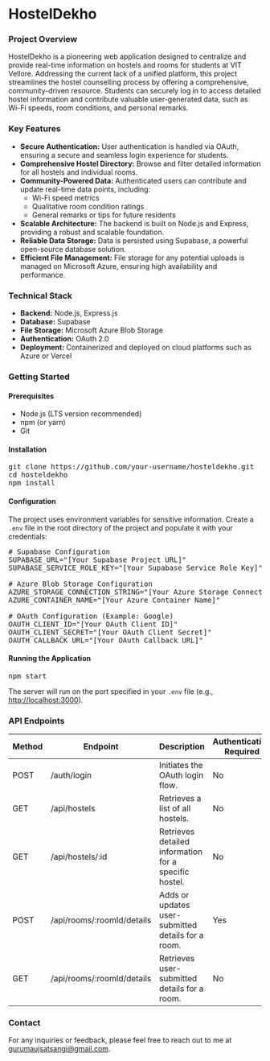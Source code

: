 <h1>HostelDekho</h1>

<h3>Project Overview</h3>
<p>
HostelDekho is a pioneering web application designed to centralize and provide real-time information on hostels and rooms for students at VIT Vellore. Addressing the current lack of a unified platform, this project streamlines the hostel counselling process by offering a comprehensive, community-driven resource. Students can securely log in to access detailed hostel information and contribute valuable user-generated data, such as Wi-Fi speeds, room conditions, and personal remarks.
</p>

<h3>Key Features</h3>
<ul>
  <li><b>Secure Authentication:</b> User authentication is handled via OAuth, ensuring a secure and seamless login experience for students.</li>
  <li><b>Comprehensive Hostel Directory:</b> Browse and filter detailed information for all hostels and individual rooms.</li>
  <li><b>Community-Powered Data:</b> Authenticated users can contribute and update real-time data points, including:
    <ul>
      <li>Wi-Fi speed metrics</li>
      <li>Qualitative room condition ratings</li>
      <li>General remarks or tips for future residents</li>
    </ul>
  </li>
  <li><b>Scalable Architecture:</b> The backend is built on Node.js and Express, providing a robust and scalable foundation.</li>
  <li><b>Reliable Data Storage:</b> Data is persisted using Supabase, a powerful open-source database solution.</li>
  <li><b>Efficient File Management:</b> File storage for any potential uploads is managed on Microsoft Azure, ensuring high availability and performance.</li>
</ul>

<h3>Technical Stack</h3>
<ul>
  <li><b>Backend:</b> Node.js, Express.js</li>
  <li><b>Database:</b> Supabase</li>
  <li><b>File Storage:</b> Microsoft Azure Blob Storage</li>
  <li><b>Authentication:</b> OAuth 2.0</li>
  <li><b>Deployment:</b> Containerized and deployed on cloud platforms such as Azure or Vercel</li>
</ul>

<h3>Getting Started</h3>

<h4>Prerequisites</h4>
<ul>
  <li>Node.js (LTS version recommended)</li>
  <li>npm (or yarn)</li>
  <li>Git</li>
</ul>

<h4>Installation</h4>
<pre>
git clone https://github.com/your-username/hosteldekho.git
cd hosteldekho
npm install
</pre>

<h4>Configuration</h4>
<p>
The project uses environment variables for sensitive information. Create a <code>.env</code> file in the root directory of the project and populate it with your credentials:
</p>

<pre>
# Supabase Configuration
SUPABASE_URL="[Your Supabase Project URL]"
SUPABASE_SERVICE_ROLE_KEY="[Your Supabase Service Role Key]"

# Azure Blob Storage Configuration
AZURE_STORAGE_CONNECTION_STRING="[Your Azure Storage Connection String]"
AZURE_CONTAINER_NAME="[Your Azure Container Name]"

# OAuth Configuration (Example: Google)
OAUTH_CLIENT_ID="[Your OAuth Client ID]"
OAUTH_CLIENT_SECRET="[Your OAuth Client Secret]"
OAUTH_CALLBACK_URL="[Your OAuth Callback URL]"
</pre>

<h4>Running the Application</h4>
<pre>
npm start
</pre>
<p>
The server will run on the port specified in your <code>.env</code> file (e.g., <a href="http://localhost:3000" target="_blank">http://localhost:3000</a>).
</p>

<h3>API Endpoints</h3>
<table>
  <thead>
    <tr>
      <th>Method</th>
      <th>Endpoint</th>
      <th>Description</th>
      <th>Authentication Required</th>
    </tr>
  </thead>
  <tbody>
    <tr>
      <td>POST</td>
      <td>/auth/login</td>
      <td>Initiates the OAuth login flow.</td>
      <td>No</td>
    </tr>
    <tr>
      <td>GET</td>
      <td>/api/hostels</td>
      <td>Retrieves a list of all hostels.</td>
      <td>No</td>
    </tr>
    <tr>
      <td>GET</td>
      <td>/api/hostels/:id</td>
      <td>Retrieves detailed information for a specific hostel.</td>
      <td>No</td>
    </tr>
    <tr>
      <td>POST</td>
      <td>/api/rooms/:roomId/details</td>
      <td>Adds or updates user-submitted details for a room.</td>
      <td>Yes</td>
    </tr>
    <tr>
      <td>GET</td>
      <td>/api/rooms/:roomId/details</td>
      <td>Retrieves user-submitted details for a room.</td>
      <td>No</td>
    </tr>
  </tbody>
</table>

<h3>Contact</h3>
<p>
For any inquiries or feedback, please feel free to reach out to me at 
<a href="mailto:gurumaujsatsangi@gmail.com">gurumaujsatsangi@gmail.com</a>.
</p>
